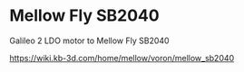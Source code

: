 #  Mellow Fly SB2040 

Galileo 2 LDO motor to Mellow Fly SB2040

https://wiki.kb-3d.com/home/mellow/voron/mellow_sb2040


